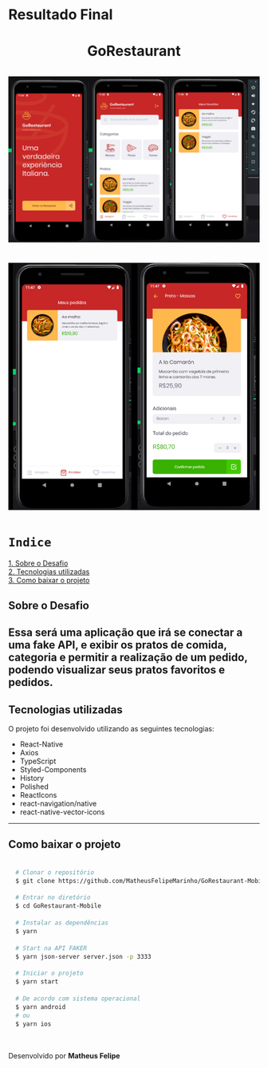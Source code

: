 <h1>Resultado Final</h1>

<h1 align="center">
  GoRestaurant
  <br /> <br />
  <img src="src/assets/GoRestaurant01.png" />
  <br /> <br />
  <img src="src/assets/GoRestaurant02.png" />
</h1>

# `Indice`

<a href="#Sobre-o-Desafio">1. Sobre o Desafio</a> <br />
<a href="#Tecnologias-utilizadas">2. Tecnologias utilizadas</a> <br />
<a href="#Como-baixar-o-projeto">3. Como baixar o projeto</a>

## Sobre o Desafio

Essa será uma aplicação que irá se conectar a uma fake API, e exibir os pratos de comida, categoria e permitir a realização de um pedido, podendo visualizar seus pratos favoritos e pedidos.
---

## Tecnologias utilizadas

O projeto foi desenvolvido utilizando as seguintes tecnologias:

- React-Native
- Axios
- TypeScript
- Styled-Components
- History
- Polished
- ReactIcons
- react-navigation/native
- react-native-vector-icons
---
## Como baixar o projeto


```bash

  # Clonar o repositório
  $ git clone https://github.com/MatheusFelipeMarinho/GoRestaurant-Mobile.git

  # Entrar no diretório
  $ cd GoRestaurant-Mobile

  # Instalar as dependências
  $ yarn

  # Start na API FAKER
  $ yarn json-server server.json -p 3333

  # Iniciar o projeto
  $ yarn start

  # De acordo com sistema operacional
  $ yarn android
  # ou
  $ yarn ios
```

<br /><br />
Desenvolvido por **Matheus Felipe**
